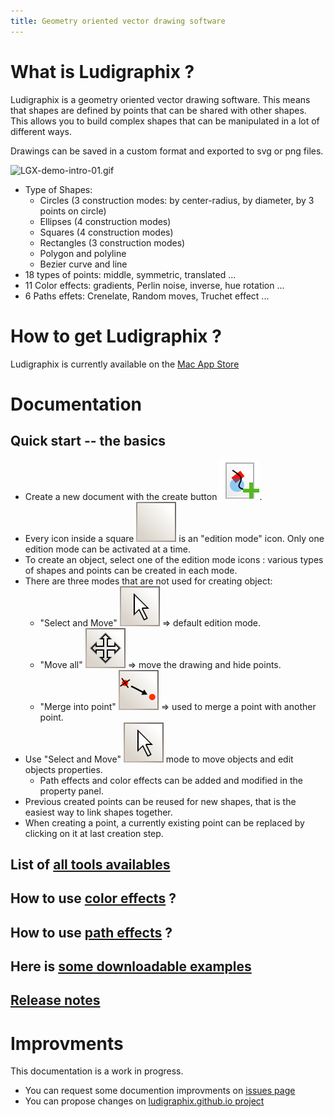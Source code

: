 ```yaml
---
title: Geometry oriented vector drawing software
---
```


# What is Ludigraphix ?

Ludigraphix is a geometry oriented vector drawing software. This means that shapes are defined by points that can be shared with other shapes. This allows you to build complex shapes that can be manipulated in a lot of different ways.

Drawings can be saved in a custom format and exported to svg or png files.

![LGX-demo-intro-01.gif](https://i.imgur.com/dWxK4p1.gif)

* Type of Shapes:
  - Circles (3 construction modes: by center-radius, by diameter, by 3 points on circle)
  - Ellipses (4 construction modes)
  - Squares (4 construction modes)
  - Rectangles (3 construction modes)
  - Polygon and polyline
  - Bezier curve and line
* 18 types of points: middle, symmetric, translated ...
* 11 Color effects: gradients, Perlin noise, inverse, hue rotation ...
* 6 Paths effets: Crenelate, Random moves, Truchet effect ...


# How to get Ludigraphix ?

Ludigraphix is currently available on the [Mac App Store](https://itunes.apple.com/fr/app/ludigraphix/id1376937727)

# Documentation

## Quick start -- the basics

* Create a new document with the create button <img src="./icons/FileCreateDrawing@2x.png" class="icon">.
* Every icon inside a square <img src="./icons/EmptySquare@2x.png" class="icon"> is an "edition mode" icon. Only one edition mode can be activated at a time.
* To create an object, select one of the edition mode icons : various types of shapes and points can be created in each mode.
* There are three modes that are not used for creating object: 
  - "Select and Move" <img src="./icons/SelectAndMove@2x.png" class="icon"> &rArr; default edition mode.
  - "Move all" <img src="./icons/MoveAll@2x.png" class="icon"> &rArr; move the drawing and hide points.
  - "Merge into point" <img src="./icons/MergeIntoPoint@2x.png" class="icon"> &rArr; used to merge a point with another point.
* Use "Select and Move" <img src="./icons/SelectAndMove@2x.png" class="icon"> mode to move objects and edit objects properties.
  - Path effects and color effects can be added and modified in the property panel.
* Previous created points can be reused for new shapes, that is the easiest way to link shapes together.
* When creating a point, a currently existing point can be replaced by clicking on it at last creation step.

## List of [all tools availables](tools)

## How to use [color effects](color-effects) ?

## How to use [path effects](path-effects) ?

## Here is [some downloadable examples](examples)

## [Release notes](release-notes)

# Improvments
This documentation is a work in progress.
  - You can request some documention improvments on [issues page](https://github.com/Ludigraphix/ludigraphix.github.io/issues)
  - You can propose changes on [ludigraphix.github.io project](https://github.com/Ludigraphix/ludigraphix.github.io)

